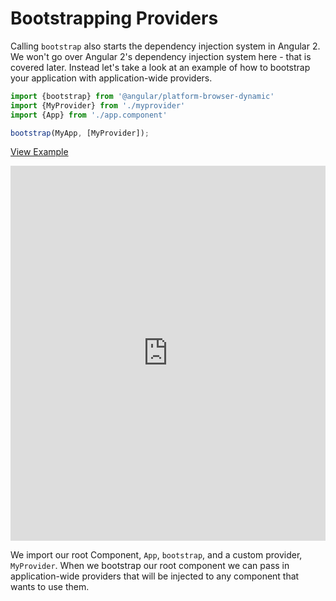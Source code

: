 # Bootstrapping Providers

Calling `bootstrap` also starts the dependency injection system in Angular 2. 
We won't go over Angular 2's dependency injection system here - that is covered later. 
Instead let's take a look at an example of how to bootstrap your application with application-wide providers. 

```js
import {bootstrap} from '@angular/platform-browser-dynamic'
import {MyProvider} from './myprovider'
import {App} from './app.component'

bootstrap(MyApp, [MyProvider]);
```

[View Example](https://plnkr.co/edit/gEAfi4PGOel9clqUp6U4?p=preview)

<iframe class="no-pdf" style="width: 100%; height: 600px" src="https://embed.plnkr.co/gEAfi4PGOel9clqUp6U4" frameborder="0" allowfullscren="allowfullscren"></iframe>

We import our root Component, `App`, `bootstrap`, and a custom provider, `MyProvider`. 
When we bootstrap our root component we can pass in application-wide providers 
that will be injected to any component that wants to use them.
